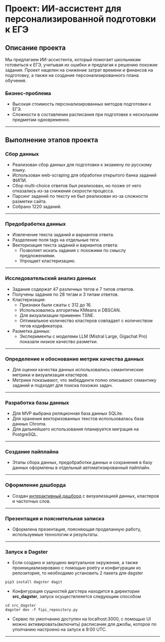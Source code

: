 # Проект: ИИ-ассистент для персонализированной подготовки к ЕГЭ

## Описание проекта
Мы предлагаем ИИ-ассистента, который помогает школьникам готовиться к ЕГЭ, учитывая их ошибки и предлагая к решению похожие задания. Проект нацелен на снижение затрат времени и финансов на подготовку, а также на создание персонализированного плана обучения.

### Бизнес-проблема
- Высокая стоимость персонализированных методов подготовки к ЕГЭ.
- Сложности в составлении расписания при подготовке к нескольким предметам одновременно.

---

## Выполнение этапов проекта

### Сбор данных
- Реализован сбор данных для подготовки к экзамену по русскому языку.
- Использован web-scraping для обработки открытого банка заданий ФИПИ.
- Сбор multi-choice ответов был реализован, но позже от него отказались из-за снижения скорости процесса.
- Парсинг заданий по тексту не был реализован из-за сложности разметки сайта.
- Собрано 1220 заданий.

---

### Предобработка данных
- Извлечение текста заданий и вариантов ответа.
- Разделение поля tags на отдельные теги.
- Векторизация текста заданий и вариантов ответа:
  - Позволяет искать задания с похожими по смыслу предложениями.
  - Упрощает кластеризацию.

---

### Исследовательский анализ данных
- Задания содержат 47 различных тегов и 7 типов ответов.
- Получены задания по 28 тегам и 3 типам ответов.
- Кластеризация:
  - Признаки были сжаты с 312 до 16.
  - Использовались алгоритмы KMeans и DBSCAN.
  - Для визуализации применен TSNE.
  - Оптимальное количество кластеров совпадает с количеством тегов кодификатора.
- Разметка данных:
  - Эксперименты с моделями LLM (Mistral Large, Gigachat Pro) показали низкое качество разметки.

---

### Определение и обоснование метрик качества данных
- Для оценки качества данных использовались семантические метрики и визуализация кластеров.
- Метрики показывают, что эмбеддинги полно описывают семантику заданий и подходят для поиска похожих задач.

---

### Разработка базы данных
- Для MVP выбрана реляционная база данных SQLite.
- Для хранения векторизованных текстов использовалась база данных Chroma.
- Для дальнейшего использования планируется миграция на PostgreSQL.

---

### Создание пайплайна
- Этапы сбора данных, предобработки данных и сохранения в базу данных оформлены в отдельный автоматизированный пайплайн.

---

### Оформление дашборда
- Создан [интерактивный дашборд](https://fipi-parsing.streamlit.app/) с визуализацией данных, кластеров и частотных слов.

---

### Презентация и пояснительная записка
- Оформлена презентация, поясняющая проделанную работу, используемые технологии и результаты.

---

### Запуск в Dagster

- Если создано и запущено виртуальное окружение, а также проинициализировано с помощью poetry и конфигурации из репозитория, то необходимо установить 2 пакета для dagster
```
pip3 install dagster dagit
```
- Конфигурация сущностей дагстера находится в директории **src_dagster**, запуск осуществлеяется следующим способом
```
cd src_dagster
dagster dev -f fipi_repository.py
```
- Сервис по умолчанию доступен на localhost:3000, c помощью UI можно активировать(включить) расписание для джобы, которое по уполчанию настроено на запуск в 9:00 UTC.

---
